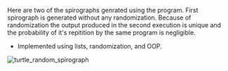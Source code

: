 Here are two of the spirographs genrated using the program. First spirograph is generated without any randomization.
Because of randomization the output produced in the second execution is unique and the probability of it's repitition by the same program is negligible.

- Implemented using lists, randomization, and OOP.

![turtle_random_spirograph](https://user-images.githubusercontent.com/47264501/112344883-8e25a600-8cea-11eb-9fb3-0f0c48cce973.gif)
